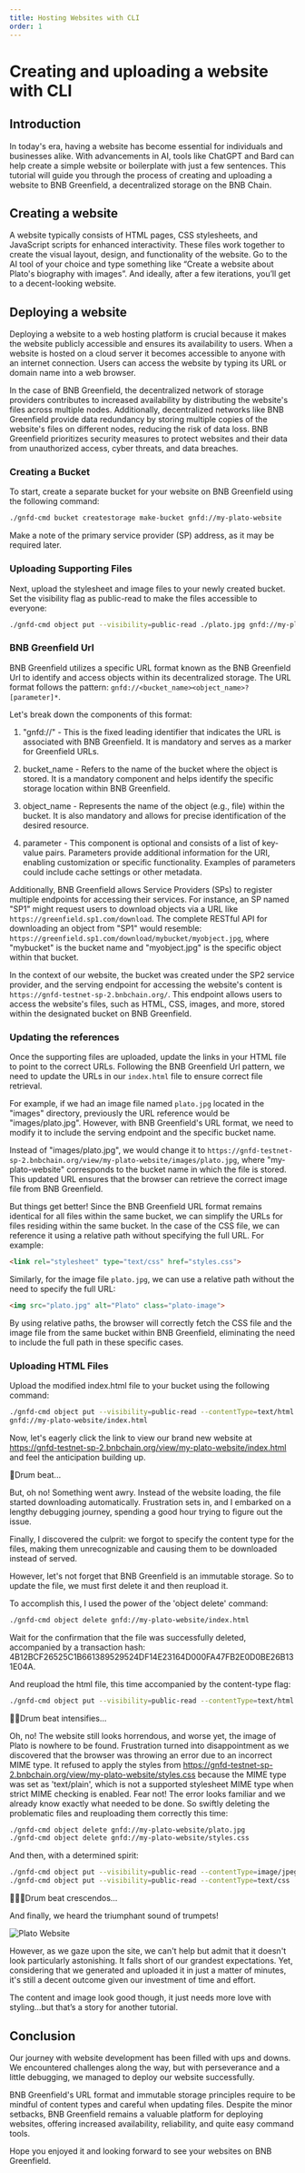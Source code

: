 ```yaml
---
title: Hosting Websites with CLI
order: 1
---
```


# Creating and uploading a website with CLI

## Introduction
In today's era, having a website has become essential for individuals and businesses alike. With advancements in AI, tools like ChatGPT and Bard can help create a simple website or boilerplate with just a few sentences. This tutorial will guide you through the process of creating and uploading a website to BNB Greenfield, a decentralized storage on the BNB Chain. 

## Creating a website

A website typically consists of HTML pages, CSS stylesheets, and JavaScript scripts for enhanced interactivity. These files work together to create the visual layout, design, and functionality of the website. Go to the AI tool of your choice and type something like “Create a website about Plato's biography with images”. And ideally, after a few iterations, you’ll get to a decent-looking website.

## Deploying a website

Deploying a website to a web hosting platform is crucial because it makes the website publicly accessible and ensures its availability to users. When a website is hosted on a cloud server it becomes accessible to anyone with an internet connection. Users can access the website by typing its URL or domain name into a web browser.

In the case of BNB Greenfield, the decentralized network of storage providers contributes to increased availability by distributing the website's files across multiple nodes. Additionally, decentralized networks like BNB Greenfield provide data redundancy by storing multiple copies of the website's files on different nodes, reducing the risk of data loss. BNB Greenfield prioritizes security measures to protect websites and their data from unauthorized access, cyber threats, and data breaches. 

### Creating a Bucket

To start, create a separate bucket for your website on BNB Greenfield using the following command: 

```bash
./gnfd-cmd bucket createstorage make-bucket gnfd://my-plato-website
```

Make a note of the primary service provider (SP) address, as it may be required later. 

### Uploading Supporting Files

Next, upload the stylesheet and image files to your newly created bucket. Set the visibility flag as public-read to make the files accessible to everyone: 

```bash
./gnfd-cmd object put --visibility=public-read ./plato.jpg gnfd://my-plato-website/plato.jpg ./gnfd-cmd object put --visibility=public-read ./styles.css gnfd://my-plato-website/styles.css
```
### BNB Greenfield Url

BNB Greenfield utilizes a specific URL format known as the BNB Greenfield Url to identify and access objects within its decentralized storage. The URL format follows the pattern: `gnfd://<bucket_name><object_name>?[parameter]*`. 

Let's break down the components of this format:

1. "gnfd://" - This is the fixed leading identifier that indicates the URL is associated with BNB Greenfield. It is mandatory and serves as a marker for Greenfield URLs.

2. bucket_name - Refers to the name of the bucket where the object is stored. It is a mandatory component and helps identify the specific storage location within BNB Greenfield.

3. object_name - Represents the name of the object (e.g., file) within the bucket. It is also mandatory and allows for precise identification of the desired resource.

4. parameter - This component is optional and consists of a list of key-value pairs. Parameters provide additional information for the URI, enabling customization or specific functionality. Examples of parameters could include cache settings or other metadata.

Additionally, BNB Greenfield allows Service Providers (SPs) to register multiple endpoints for accessing their services. For instance, an SP named "SP1" might request users to download objects via a URL like `https://greenfield.sp1.com/download`. The complete RESTful API for downloading an object from "SP1" would resemble: `https://greenfield.sp1.com/download/mybucket/myobject.jpg`, where "mybucket" is the bucket name and "myobject.jpg" is the specific object within that bucket.

In the context of our website, the bucket was created under the SP2 service provider, and the serving endpoint for accessing the website's content is `https://gnfd-testnet-sp-2.bnbchain.org/`. This endpoint allows users to access the website's files, such as HTML, CSS, images, and more, stored within the designated bucket on BNB Greenfield.

### Updating the references

Once the supporting files are uploaded, update the links in your HTML file to point to the correct URLs. Following the BNB Greenfield Url pattern, we need to update the URLs in our `index.html` file to ensure correct file retrieval.

For example, if we had an image file named `plato.jpg` located in the "images" directory, previously the URL reference would be "images/plato.jpg". However, with BNB Greenfield's URL format, we need to modify it to include the serving endpoint and the specific bucket name.

Instead of "images/plato.jpg", we would change it to `https://gnfd-testnet-sp-2.bnbchain.org/view/my-plato-website/images/plato.jpg`, where "my-plato-website" corresponds to the bucket name in which the file is stored. This updated URL ensures that the browser can retrieve the correct image file from BNB Greenfield.

But things get better! Since the BNB Greenfield URL format remains identical for all files within the same bucket, we can simplify the URLs for files residing within the same bucket. In the case of the CSS file, we can reference it using a relative path without specifying the full URL. For example:

```html
<link rel="stylesheet" type="text/css" href="styles.css">
```

Similarly, for the image file `plato.jpg`, we can use a relative path without the need to specify the full URL:

```html
<img src="plato.jpg" alt="Plato" class="plato-image">
```

By using relative paths, the browser will correctly fetch the CSS file and the image file from the same bucket within BNB Greenfield, eliminating the need to include the full path in these specific cases.

### Uploading HTML Files
Upload the modified index.html file to your bucket using the following command: 

```bash
./gnfd-cmd object put --visibility=public-read --contentType=text/html ./index.html 
gnfd://my-plato-website/index.html 
```

Now, let's eagerly click the link to view our brand new website at https://gnfd-testnet-sp-2.bnbchain.org/view/my-plato-website/index.html and feel the anticipation building up. 

🥁Drum beat... 

But, oh no! Something went awry. Instead of the website loading, the file started downloading automatically. Frustration sets in, and I embarked on a lengthy debugging journey, spending a good hour trying to figure out the issue. 

Finally, I discovered the culprit: we forgot to specify the content type for the files, making them unrecognizable and causing them to be downloaded instead of served. 

However, let's not forget that BNB Greenfield is an immutable storage. So to update the file, we must first delete it and then reupload it. 

To accomplish this, I used the power of the 'object delete' command: 

```bash
./gnfd-cmd object delete gnfd://my-plato-website/index.html 
```

Wait for the confirmation that the file was successfully deleted, accompanied by a transaction hash: 4B12BCF26525C1B661389529524DF14E23164D000FA47FB2E0D0BE26B131E04A.

And reupload the html file, this time accompanied by the content-type flag:

```bash
./gnfd-cmd object put --visibility=public-read --contentType=text/html ./index.html gnfd://my-plato-website/index.html
```

🥁🥁Drum beat intensifies... 

Oh, no! The website still looks horrendous, and worse yet, the image of Plato is nowhere to be found. Frustration turned into disappointment as we discovered that the browser was throwing an error due to an incorrect MIME type. It refused to apply the styles from https://gnfd-testnet-sp-2.bnbchain.org/view/my-plato-website/styles.css because the MIME type was set as 'text/plain', which is not a supported stylesheet MIME type when strict MIME checking is enabled.
Fear not! The error looks familiar and we already know exactly what needed to be done. So swiftly deleting the problematic files and reuploading them correctly this time:
```bash
./gnfd-cmd object delete gnfd://my-plato-website/plato.jpg
./gnfd-cmd object delete gnfd://my-plato-website/styles.css
```
And then, with a determined spirit:
```bash
./gnfd-cmd object put --visibility=public-read --contentType=image/jpeg ./plato.jpg gnfd://my-plato-website/plato.jpg 
./gnfd-cmd object put --visibility=public-read --contentType=text/css ./styles.css gnfd://my-plato-website/styles.css
```

🥁🥁🥁Drum beat crescendos... 

And finally, we heard the triumphant sound of trumpets! 

![Plato Website](website-example.png)

However, as we gaze upon the site, we can't help but admit that it doesn't look particularly astonishing. It falls short of our grandest expectations. Yet, considering that we generated and uploaded it in just a matter of minutes, it's still a decent outcome given our investment of time and effort.

The content and image look good though, it just needs more love with styling…but that’s a story for another tutorial.

## Conclusion

Our journey with website development has been filled with ups and downs. We encountered challenges along the way, but with perseverance and a little debugging, we managed to deploy our website successfully. 

BNB Greenfield's URL format and immutable storage principles require to be mindful of content types and careful when updating files. Despite the minor setbacks, BNB Greenfield remains a valuable platform for deploying websites, offering increased availability, reliability, and quite easy command tools.

Hope you enjoyed it and looking forward to see your websites on BNB Greenfield.